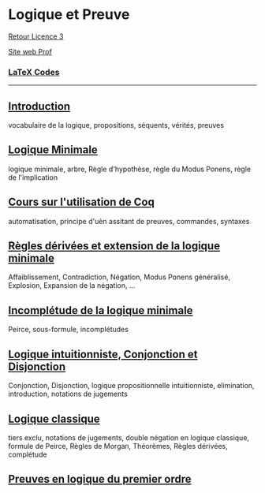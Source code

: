 # Logique et Preuve

[Retour Licence 3](https://mcheungsen.github.io/cours/ "Licence 3")

[Site web Prof](https://www.labri.fr/perso/duchon/Enseignements/L-et-P/)

### [LaTeX Codes](latex.md)

---

## [Introduction](logique-preuve-1.md)
vocabulaire de la logique, propositions, séquents, vérités, preuves

## [Logique Minimale](logique-preuve-2.md)
logique minimale, arbre, Règle d'hypothèse, règle du Modus Ponens, règle de l'implication

## [Cours sur l'utilisation de Coq](logique-preuve-3.md)
automatisation, principe d'uèn assitant de preuves, commandes, syntaxes

## [Règles dérivées et extension de la logique minimale](logique-preuve-4.md)
Affaiblissement, Contradiction, Négation, Modus Ponens généralisé, Explosion, Expansion de la négation, ...

## [Incomplétude de la logique minimale](logique-preuve-5.md)
Peirce, sous-formule, incomplétudes

## [Logique intuitionniste, Conjonction et Disjonction](logique-preuve-6.md)
Conjonction, Disjonction, logique propositionnelle intuitionniste, elimination, introduction, notations de jugements

## [Logique classique](logique-preuve-7.md)
tiers exclu, notations de jugements, double négation en logique classique, formule de Peirce, Règles de Morgan, Théorèmes, Règles dérivées, complétude

## [Preuves en logique du premier ordre](logique-preuve-8.md)
